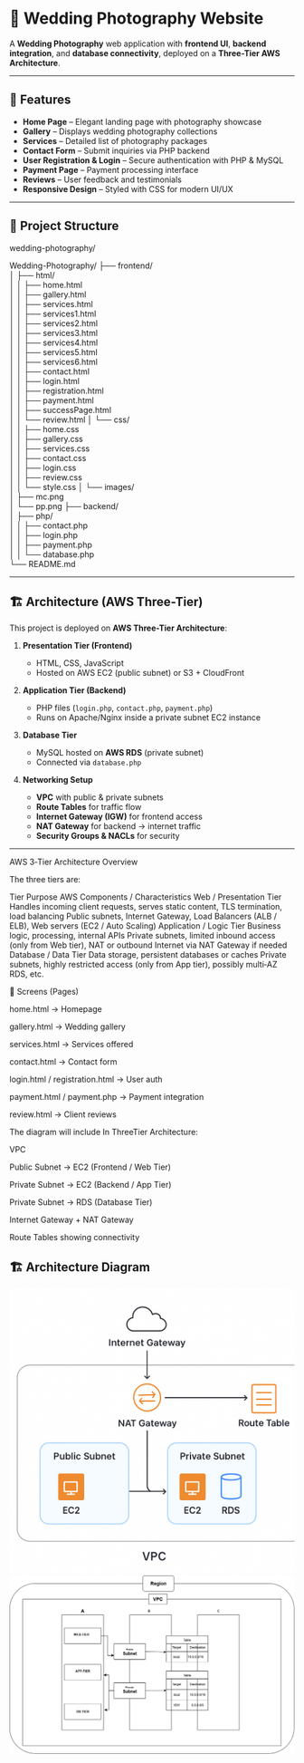 # 📸 Wedding Photography Website

A **Wedding Photography** web application with **frontend UI**, **backend integration**, and **database connectivity**, deployed on a **Three-Tier AWS Architecture**.

---

## 🚀 Features
- **Home Page** – Elegant landing page with photography showcase
- **Gallery** – Displays wedding photography collections
- **Services** – Detailed list of photography packages
- **Contact Form** – Submit inquiries via PHP backend
- **User Registration & Login** – Secure authentication with PHP & MySQL
- **Payment Page** – Payment processing interface
- **Reviews** – User feedback and testimonials
- **Responsive Design** – Styled with CSS for modern UI/UX

---

## 📂 Project Structure
wedding-photography/

Wedding-Photography/
├── frontend/<br>
│   ├── html/<br>
│   │   ├── home.html<br>
│   │   ├── gallery.html<br>
│   │   ├── services.html<br>
│   │   ├── services1.html<br>
│   │   ├── services2.html<br>
│   │   ├── services3.html<br>
│   │   ├── services4.html<br>
│   │   ├── services5.html<br>
│   │   ├── services6.html<br>
│   │   ├── contact.html<br>
│   │   ├── login.html<br>
│   │   ├── registration.html<br>
│   │   ├── payment.html<br>
│   │   ├── successPage.html<br>
│   │   └── review.html
│   └── css/<br>
│       │   ├── home.css<br>
│       │   ├── gallery.css<br>
│       │   ├── services.css<br>
│       │   ├── contact.css<br>
│       │   ├── login.css<br>
│       │   ├── review.css<br>
│       │   └── style.css
│       └── images/<br>
│           ├── mc.png<br>
│           └── pp.png
├── backend/<br>
│   ├── php/<br>
│   │   ├── contact.php<br>
│   │   ├── login.php<br>
│   │   ├── payment.php<br>
│   │   └── database.php<br>
└── README.md


---

## 🏗️ Architecture (AWS Three-Tier)
This project is deployed on **AWS Three-Tier Architecture**:

1. **Presentation Tier (Frontend)**  
   - HTML, CSS, JavaScript  
   - Hosted on AWS EC2 (public subnet) or S3 + CloudFront  

2. **Application Tier (Backend)**  
   - PHP files (`login.php`, `contact.php`, `payment.php`)  
   - Runs on Apache/Nginx inside a private subnet EC2 instance  

3. **Database Tier**  
   - MySQL hosted on **AWS RDS** (private subnet)  
   - Connected via `database.php`  

4. **Networking Setup**  
   - **VPC** with public & private subnets  
   - **Route Tables** for traffic flow  
   - **Internet Gateway (IGW)** for frontend access  
   - **NAT Gateway** for backend → internet traffic  
   - **Security Groups & NACLs** for security  

---

 AWS 3‑Tier Architecture Overview

The three tiers are:

Tier	Purpose	AWS Components / Characteristics
Web / Presentation Tier	Handles incoming client requests, serves static content, TLS termination, load balancing	Public subnets, Internet Gateway, Load Balancers (ALB / ELB), Web servers (EC2 / Auto Scaling)
Application / Logic Tier	Business logic, processing, internal APIs	Private subnets, limited inbound access (only from Web tier), NAT or outbound Internet via NAT Gateway if needed
Database / Data Tier	Data storage, persistent databases or caches	Private subnets, highly restricted access (only from App tier), possibly multi‑AZ RDS, etc.



📸 Screens (Pages)

home.html → Homepage

gallery.html → Wedding gallery

services.html → Services offered

contact.html → Contact form

login.html / registration.html → User auth

payment.html / payment.php → Payment integration

review.html → Client reviews

The diagram will include In ThreeTier Architecture:

VPC

Public Subnet → EC2 (Frontend / Web Tier)

Private Subnet → EC2 (Backend / App Tier)

Private Subnet → RDS (Database Tier)

Internet Gateway + NAT Gateway

Route Tables showing connectivity

## 🏗️ Architecture Diagram  
![Architecture](images/vpc.png)
![Architecture](images/VPC.drawio.png)
